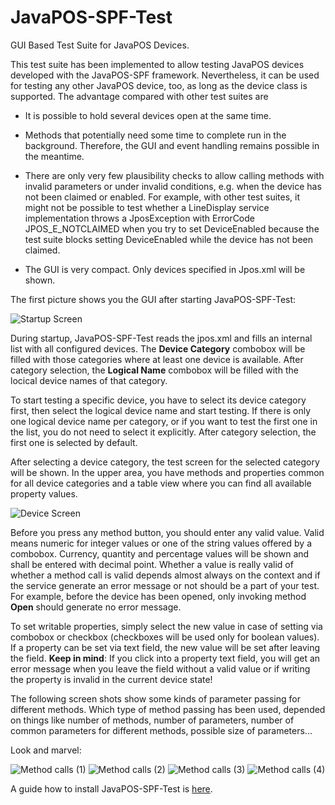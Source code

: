 # JavaPOS-SPF-Test
GUI Based Test Suite for JavaPOS Devices.

This test suite has been implemented to allow testing JavaPOS devices developed with the JavaPOS-SPF framework.
Nevertheless, it can be used for testing any other JavaPOS device, too, as long as the device class is supported.
The advantage compared with other test suites are
- It is possible to hold several devices open at the same time.

- Methods that potentially need some time to complete run in the background. Therefore, the GUI and event handling
remains possible in the meantime.

- There are only very few plausibility checks to allow calling methods with invalid parameters or under invalid conditions,
e.g. when the device has not been claimed or enabled. For example, with other test suites, it might not be possible to test whether
a LineDisplay service implementation throws a JposException with ErrorCode JPOS_E_NOTCLAIMED when you try to set DeviceEnabled
because the test suite blocks setting DeviceEnabled while the device has not been claimed.

- The GUI is very compact. Only devices specified in Jpos.xml will be shown.

The first picture shows you the GUI after starting JavaPOS-SPF-Test:

<img src="https://mjpcger.github.io/JavaPOS-SPF-Test/doc/StartScreen.png" alt="Startup Screen">

During startup, JavaPOS-SPF-Test reads the jpos.xml and fills an internal list with all configured devices. The <b>Device Category</b>
combobox will be filled with those categories where at least one device is available. After category selection, the <b>Logical Name</b>
combobox will be filled with the locical device names of that category.

To start testing a specific device, you have to select its device category first, then select the logical device name and start testing.
If there is only one logical device name per category, or if you want to test the first one in the list, you do not need to select it explicitly. After category selection, the first one is selected by default.

After selecting a device category, the test screen for the selected category will be shown. In the upper area, you have methods and properties common for all device categories and a table view where you can find all available property values.  

<img src="https://mjpcger.github.io/JavaPOS-SPF-Test/doc/DeviceScreen.png" alt="Device Screen">

Before you press any method button, you should enter any valid value. Valid means numeric for integer values or one of the string 
values offered by a combobox. Currency, quantity and percentage values will be shown and shall be entered with decimal point. Whether 
a value is really valid of whether a method call is valid depends almost always on the context and if the service generate an error
message or not should be a part of your test. For example, before the device has been opened, only invoking method <b>Open</b> should
generate no error message.

To set writable properties, simply select the new value in case of setting via combobox or checkbox (checkboxes will be used only for
boolean values). If a property can be set via text field, the new value will be set after leaving the field. <b>Keep in mind</b>: If
you click into a property text field, you will get an error message when you leave the field without a valid value or if writing the 
property is invalid in the current device state!

The following screen shots show some kinds of parameter passing for different methods. Which type of method passing has been used, depended
on things like number of methods, number of parameters, number of common parameters for different methods, possible size of parameters...

Look and marvel:

<img src="https://mjpcger.github.io/JavaPOS-SPF-Test/doc/MethodScreen1.png" alt="Method calls (1)">

<img src="https://mjpcger.github.io/JavaPOS-SPF-Test/doc/MethodScreen2.png" alt="Method calls (2)">

<img src="https://mjpcger.github.io/JavaPOS-SPF-Test/doc/MethodScreen3.png" alt="Method calls (3)">

<img src="https://mjpcger.github.io/JavaPOS-SPF-Test/doc/MethodScreen4.png" alt="Method calls (4)">

A guide how to install JavaPOS-SPF-Test is <a href="https://mjpcger.github.io/JavaPOS-SPF-Test/doc/Install.html">here</a>.
